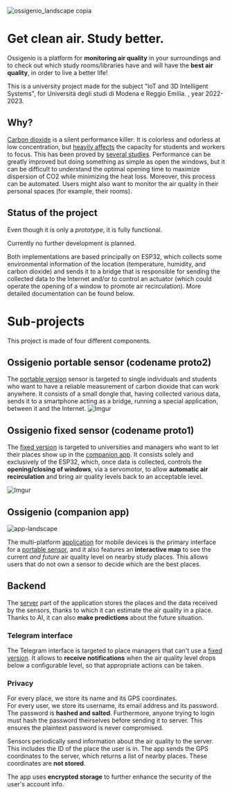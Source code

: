 ![ossigenio_landscape copia](https://user-images.githubusercontent.com/7345120/214380344-852bb52a-08c6-4c13-a99f-b96ed6800c03.png)

# Get clean air. Study better.


Ossigenio is a platform for **monitoring air quality** in your surroundings and to check out which study rooms/libraries have and will have the **best air quality**, in order to live a better life!

This is a university project made for the subject "IoT and 3D Intelligent Systems", for Università degli studi di Modena e Reggio Emilia. , year 2022-2023.

## Why?

[Carbon dioxide](https://en.wikipedia.org/wiki/Carbon_dioxide) is a silent performance killer: It is colorless and odorless at low concentration, but [heavily affects](https://www.ncbi.nlm.nih.gov/pmc/articles/PMC7420173/) the capacity for students and workers to focus. This has been proved by [several studies](https://commercial.velux.com/blog/learning-environments/why-indoor-air-quality-is-important-and-how-to-improve-it). Performance can be greatly improved but doing something as simple as open the windows, but it can be difficult to understand the optimal opening time to maximize dispersion of CO2 while minimizing the heat loss. Moreover, this process can be automated. Users might also want to monitor the air quality in their personal spaces (for example, their rooms).

## Status of the project

Even though it is only a *prototype*, it is fully functional.

Currently no further development is planned.

Both implementations are based principally on ESP32, which collects some environmental information of the location (temperature, humidity, and carbon dioxide) and sends it to a bridge that is responsible for sending the collected data to the Internet and/or to control an actuator (which could operate the opening of a window to promote air recirculation). 
More detailed documentation can be found below.

# Sub-projects

This project is made of four different components.

## Ossigenio portable sensor (codename proto2)

The [portable version](proto2/) sensor is targeted to single individuals and students who want to have a reliable measurement of carbon dioxide that can work anywhere. It consists of a small dongle that, having collected various data, sends it to a smartphone acting as a bridge, running a special application, between it and the Internet.
![Imgur](https://user-images.githubusercontent.com/4050967/214251875-95307e63-219d-483b-baf8-008ece1dbdb0.jpg)

## Ossigenio fixed sensor (codename proto1)
The [fixed version](proto1/) is targeted to universities and managers who want to let their places show up in the [companion app](). It consists solely and exclusively of the ESP32, which, once data is collected, controls the **opening/closing of windows**, via a servomotor, to allow **automatic air recirculation** and bring air quality levels back to an acceptable level.  
  
![Imgur](https://user-images.githubusercontent.com/4050967/214252089-7a0dd76d-0b9c-47e1-b565-18e969a560d7.jpg)  
  
## Ossigenio (companion app)
![app-landscape](https://user-images.githubusercontent.com/7345120/214387507-17b703d5-7514-4a2e-ba6b-eb31e0110eb1.jpg)

The multi-platform [application](flutter_app/) for mobile devices is the primary interface for a [portable sensor](#ossigenio-portable-sensor-codename-proto2), and it also features an **interactive map** to see the current *and future* air quality level on nearby study places. This allows users that do not own a sensor to decide which are the best places.  

## Backend

The [server](flask/) part of the application stores the places and the data received by the sensors, thanks to which it can estimate the air quality in a place. Thanks to AI, it can also **make predictions** about the future situation.

### Telegram interface

The Telegram interface is targeted to place managers that can't use a [fixed version](#ossigenio-fixed-sensor-codename-proto1). It allows to **receive notifications** when the air quality level drops below a configurable level, so that appropriate actions can be taken.

### Privacy
For every place, we store its name and its GPS coordinates.  
For every user, we store its username, its email address and its password.  
The password is **hashed and salted**. Furthermore, anyone trying to login must hash the password theirselves before sending it to server. This ensures the plaintext password is never compromised.  

Sensors periodically send information about the air quality to the server. This includes the ID of the place the user is in. The app sends the GPS coordinates to the server, which returns a list of nearby places. These coordinates are **not stored**.  

The app uses **encrypted storage** to further enhance the security of the user's account info.
